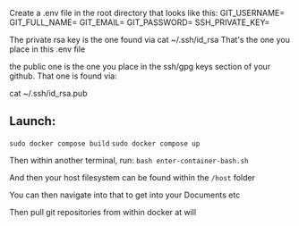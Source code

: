 Create a .env file in the root directory that looks like this:
GIT_USERNAME=
GIT_FULL_NAME=
GIT_EMAIL=
GIT_PASSWORD=
SSH_PRIVATE_KEY=

The private rsa key is the one found via cat ~/.ssh/id_rsa
That's the one you place in this .env file

the public one is the one you place in the ssh/gpg keys section of your github. That one is found via:

cat ~/.ssh/id_rsa.pub


## Launch:
`sudo docker compose build`
`sudo docker compose up`

Then within another terminal, run:
`bash enter-container-bash.sh`

And then your host filesystem can be found within the `/host` folder

You can then navigate into that to get into your Documents etc

Then pull git repositories from within docker at will
